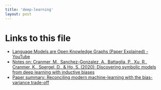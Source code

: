 ```yaml
---
title: 'deep-learning'
layout: post
---
```




# Links to this file

- [Language Models are Open Knowledge Graphs (Paper Explained) - YouTube](/language_models_are_open_knowledge_graphs_paper_explained_youtube)
- [Notes on: Cranmer, M., Sanchez-Gonzalez, A., Battaglia, P., Xu, R., Cranmer, K., Spergel, D., & Ho, S. (2020): Discovering symbolic models from deep learning with inductive biases](/2006.11287)
- [Paper summary: Reconciling modern machine-learning with the bias-variance trade-off](/belkin-generalization)
